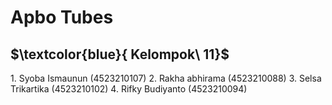 # Apbo Tubes

## $\textcolor{blue}{ Kelompok\ 11}$

1.⁠ ⁠Syoba Ismaunun (4523210107)
2.⁠ ⁠Rakha abhirama (4523210088)
3.⁠ ⁠Selsa Trikartika (4523210102)
4.⁠ ⁠Rifky Budiyanto (4523210094)


